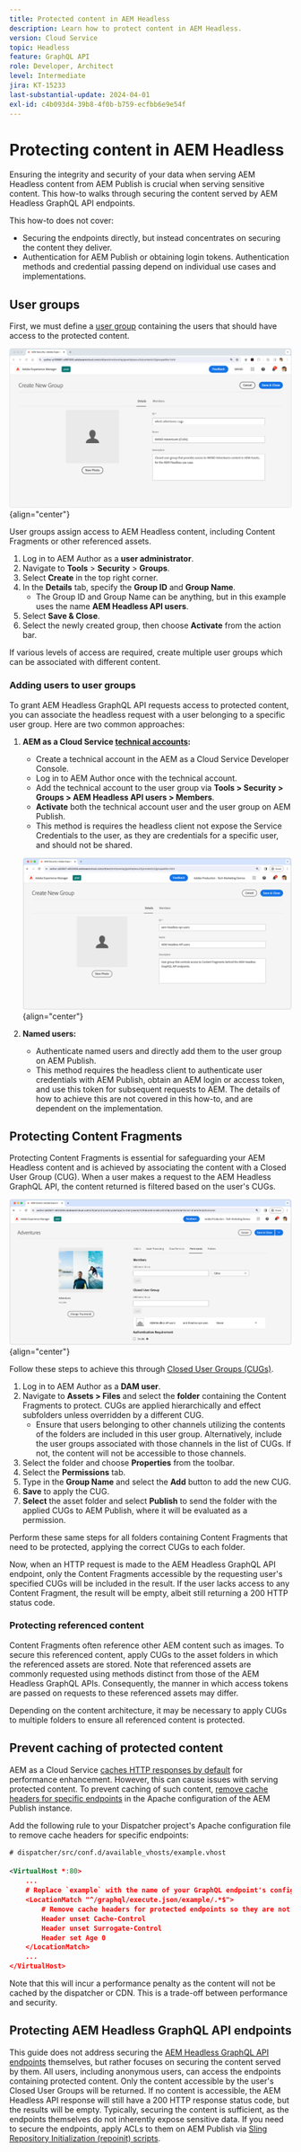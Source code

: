 ```yaml
---
title: Protected content in AEM Headless
description: Learn how to protect content in AEM Headless.
version: Cloud Service
topic: Headless
feature: GraphQL API
role: Developer, Architect
level: Intermediate
jira: KT-15233
last-substantial-update: 2024-04-01
exl-id: c4b093d4-39b8-4f0b-b759-ecfbb6e9e54f
---
```

# Protecting content in AEM Headless

Ensuring the integrity and security of your data when serving AEM Headless content from AEM Publish is crucial when serving sensitive content. This how-to walks through securing the content served by AEM Headless GraphQL API endpoints.

This how-to does not cover:

- Securing the endpoints directly, but instead concentrates on securing the content they deliver. 
- Authentication for AEM Publish or obtaining login tokens. Authentication methods and credential passing depend on individual use cases and implementations.

## User groups

First, we must define a [user group](https://experienceleague.adobe.com/en/docs/experience-manager-learn/cloud-service/accessing/aem-users-groups-and-permissions) containing the users that should have access to the protected content.

![AEM Headless protected content user group](./assets/protected-content/user-groups.png){align="center"}

User groups assign access to AEM Headless content, including Content Fragments or other referenced assets.

1. Log in to AEM Author as a **user administrator**.
1. Navigate to **Tools** > **Security** > **Groups**.
1. Select **Create** in the top right corner.
1. In the **Details** tab, specify the **Group ID** and **Group Name**.
   - The Group ID and Group Name can be anything, but in this example uses the name **AEM Headless API users**.
1. Select **Save & Close**.
1. Select the newly created group, then choose **Activate** from the action bar.

If various levels of access are required, create multiple user groups which can be associated with different content.

### Adding users to user groups

To grant AEM Headless GraphQL API requests access to protected content, you can associate the headless request with a user belonging to a specific user group. Here are two common approaches:

1. **AEM as a Cloud Service [technical accounts](https://experienceleague.adobe.com/en/docs/experience-manager-learn/getting-started-with-aem-headless/authentication/service-credentials):**
   - Create a technical account in the AEM as a Cloud Service Developer Console.
   - Log in to AEM Author once with the technical account.
   - Add the technical account to the user group via **Tools > Security > Groups > AEM Headless API users > Members**.
   - **Activate** both the technical account user and the user group on AEM Publish.
   - This method is requires the headless client not expose the Service Credentials to the user, as they are credentials for a specific user, and should not be shared.
   
   ![AEM Technical Account group management](./assets/protected-content/group-membership.png){align="center"}

2. **Named users:**
   - Authenticate named users and directly add them to the user group on AEM Publish.
   - This method requires the headless client to authenticate user credentials with AEM Publish, obtain an AEM login or access token, and use this token for subsequent requests to AEM. The details of how to achieve this are not covered in this how-to, and are dependent on the implementation.

## Protecting Content Fragments

Protecting Content Fragments is essential for safeguarding your AEM Headless content and is achieved by associating the content with a Closed User Group (CUG). When a user makes a request to the AEM Headless GraphQL API, the content returned is filtered based on the user's CUGs.

![AEM Headless CUGs](./assets/protected-content/cugs.png){align="center"}

Follow these steps to achieve this through [Closed User Groups (CUGs)](https://experienceleague.adobe.com/en/docs/experience-manager-learn/assets/advanced/closed-user-groups).

1. Log in to AEM Author as a **DAM user**.
2. Navigate to **Assets > Files** and select the **folder** containing the Content Fragments to protect. CUGs are applied hierarchically and effect subfolders unless overridden by a different CUG.
   - Ensure that users belonging to other channels utilizing the contents of the folders are included in this user group. Alternatively, include the user groups associated with those channels in the list of CUGs. If not, the content will not be accessible to those channels.
3. Select the folder and choose **Properties** from the toolbar.
4. Select the **Permissions** tab.
5. Type in the **Group Name** and select the **Add** button to add the new CUG.
6. **Save** to apply the CUG.
7. **Select** the asset folder and select **Publish** to send the folder with the applied CUGs to AEM Publish, where it will be evaluated as a permission.

Perform these same steps for all folders containing Content Fragments that need to be protected, applying the correct CUGs to each folder.

Now, when an HTTP request is made to the AEM Headless GraphQL API endpoint, only the Content Fragments accessible by the requesting user's specified CUGs will be included in the result. If the user lacks access to any Content Fragment, the result will be empty, albeit still returning a 200 HTTP status code.

### Protecting referenced content

Content Fragments often reference other AEM content such as images. To secure this referenced content, apply CUGs to the asset folders in which the referenced assets are stored. Note that referenced assets are commonly requested using methods distinct from those of the AEM Headless GraphQL APIs. Consequently, the manner in which access tokens are passed on requests to these referenced assets may differ.

Depending on the content architecture, it may be necessary to apply CUGs to multiple folders to ensure all referenced content is protected.

## Prevent caching of protected content

AEM as a Cloud Service [caches HTTP responses by default](https://experienceleague.adobe.com/en/docs/experience-manager-learn/cloud-service/caching/publish) for performance enhancement. However, this can cause issues with serving protected content. To prevent caching of such content, [remove cache headers for specific endpoints](https://experienceleague.adobe.com/en/docs/experience-manager-learn/cloud-service/caching/publish#how-to-customize-cache-rules-1) in the Apache configuration of the AEM Publish instance. 

Add the following rule to your Dispatcher project's Apache configuration file to remove cache headers for specific endpoints:

```xml
# dispatcher/src/conf.d/available_vhosts/example.vhost

<VirtualHost *:80>
    ...
    # Replace `example` with the name of your GraphQL endpoint's configuration name.
    <LocationMatch "^/graphql/execute.json/example/.*$">
        # Remove cache headers for protected endpoints so they are not cached
        Header unset Cache-Control
        Header unset Surrogate-Control
        Header set Age 0
    </LocationMatch>
    ...
</VirtualHost>
```

Note that this will incur a performance penalty as the content will not be cached by the dispatcher or CDN. This is a trade-off between performance and security.

## Protecting AEM Headless GraphQL API endpoints

This guide does not address securing the [AEM Headless GraphQL API endpoints](https://experienceleague.adobe.com/en/docs/experience-manager-cloud-service/content/headless/graphql-api/graphql-endpoint) themselves, but rather focuses on securing the content served by them. All users, including anonymous users, can access the endpoints containing protected content. Only the content accessible by the user's Closed User Groups will be returned. If no content is accessible, the AEM Headless API response will still have a 200 HTTP response status code, but the results will be empty. Typically, securing the content is sufficient, as the endpoints themselves do not inherently expose sensitive data. If you need to secure the endpoints, apply ACLs to them on AEM Publish via [Sling Repository Initialization (repoinit) scripts](https://sling.apache.org/documentation/bundles/repository-initialization.html#repoinit-parser-test-scenarios).
